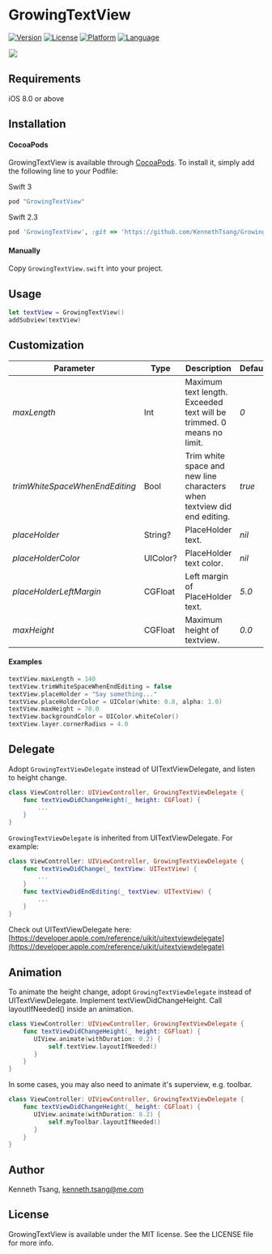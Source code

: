 # GrowingTextView

[![Version](https://img.shields.io/cocoapods/v/GrowingTextView.svg?style=flat)](http://cocoapods.org/pods/GrowingTextView)
[![License](https://img.shields.io/cocoapods/l/GrowingTextView.svg?style=flat)](http://cocoapods.org/pods/GrowingTextView)
[![Platform](https://img.shields.io/cocoapods/p/GrowingTextView.svg?style=flat)](http://cocoapods.org/pods/GrowingTextView)
[![Language](https://img.shields.io/badge/Swift-3.0-orange.svg?style=flat)](http://cocoapods.org/pods/GrowingTextView)

<img src="DEMO.gif" border=1 style="border-color:#eeeeee">

## Requirements

iOS 8.0 or above

## Installation

#### CocoaPods

GrowingTextView is available through [CocoaPods](http://cocoapods.org). To install
it, simply add the following line to your Podfile:

Swift 3<br>
```ruby
pod "GrowingTextView"
```

Swift 2.3<br>
```ruby
pod 'GrowingTextView', :git => 'https://github.com/KennethTsang/GrowingTextView.git', :branch => 'swift2'
```

#### Manually

Copy `GrowingTextView.swift` into your project.

## Usage

```swift
let textView = GrowingTextView()
addSubview(textView)
```

## Customization

Parameter | Type | Description | Default
--- | --- | --- | ---
*maxLength* | Int | Maximum text length. Exceeded text will be trimmed. 0 means no limit. | *0*
*trimWhiteSpaceWhenEndEditing* | Bool | Trim white space and new line characters when textview did end editing. | *true*
*placeHolder* | String? | PlaceHolder text. | *nil*
*placeHolderColor* | UIColor? | PlaceHolder text color. | *nil*
*placeHolderLeftMargin* | CGFloat | Left margin of PlaceHolder text. | *5.0*
*maxHeight* | CGFloat | Maximum height of textview. | *0.0*

#### Examples

```swift
textView.maxLength = 140
textView.trimWhiteSpaceWhenEndEditing = false
textView.placeHolder = "Say something..."
textView.placeHolderColor = UIColor(white: 0.8, alpha: 1.0)
textView.maxHeight = 70.0
textView.backgroundColor = UIColor.whiteColor()
textView.layer.cornerRadius = 4.0
```

## Delegate

Adopt `GrowingTextViewDelegate` instead of UITextViewDelegate, and listen to height change.

```swift
class ViewController: UIViewController, GrowingTextViewDelegate {
	func textViewDidChangeHeight(_ height: CGFloat) {
		...
	}
}
```

`GrowingTextViewDelegate` is inherited from UITextViewDelegate. For example:

```swift
class ViewController: UIViewController, GrowingTextViewDelegate {
    func textViewDidChange(_ textView: UITextView) {
    	...
    }
    func textViewDidEndEditing(_ textView: UITextView) {
    	...
    }
}
```

Check out UITextViewDelegate here: [https://developer.apple.com/reference/uikit/uitextviewdelegate](https://developer.apple.com/reference/uikit/uitextviewdelegate)

## Animation

To animate the height change, adopt `GrowingTextViewDelegate` instead of UITextViewDelegate. Implement textViewDidChangeHeight. Call layoutIfNeeded() inside an animation. 

```swift
class ViewController: UIViewController, GrowingTextViewDelegate {
	func textViewDidChangeHeight(_ height: CGFloat) {
	   UIView.animate(withDuration: 0.2) {
	       self.textView.layoutIfNeeded()
	   }
	}
}
```

In some cases, you may also need to animate it's superview, e.g. toolbar.

```swift
class ViewController: UIViewController, GrowingTextViewDelegate {
	func textViewDidChangeHeight(_ height: CGFloat) {
	   UIView.animate(withDuration: 0.2) {
	       self.myToolbar.layoutIfNeeded()
	   }
	}
}
```

## Author

Kenneth Tsang, kenneth.tsang@me.com

## License

GrowingTextView is available under the MIT license. See the LICENSE file for more info.
